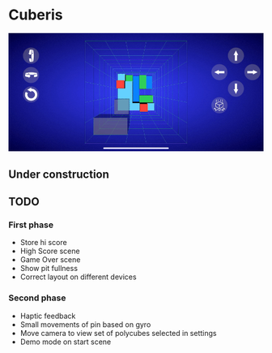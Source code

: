 # Cuberis

![screenshot](gfx/screenshot.gif)

## Under construction

## TODO

### First phase

* Store hi score
* High Score scene
* Game Over scene
* Show pit fullness
* Correct layout on different devices

### Second phase

* Haptic feedback
* Small movements of pin based on gyro
* Move camera to view set of polycubes selected in settings
* Demo mode on start scene
